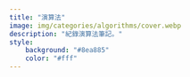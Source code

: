 ```yaml
---
title: "演算法"
image: img/categories/algorithms/cover.webp
description: "紀錄演算法筆記。"
style:
    background: "#8ea885"
    color: "#fff"
---
```

